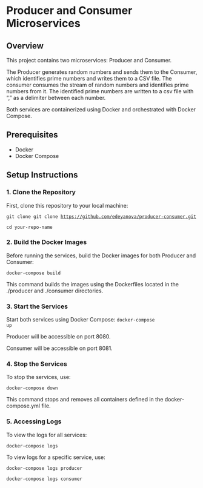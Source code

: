 # Producer and Consumer Microservices

## Overview

This project contains two microservices: Producer and Consumer. 

The Producer generates random numbers and sends them to the Consumer, which identifies prime numbers and writes them to a CSV file. 
The consumer consumes the stream of random numbers and identifies prime numbers from it.
The identified prime numbers are written to a csv file with “,” as a delimiter between each number.

Both services are containerized using Docker and orchestrated with Docker Compose.

## Prerequisites

- Docker
- Docker Compose

## Setup Instructions

### 1. Clone the Repository

First, clone this repository to your local machine:

<code>git clone git clone https://github.com/edeyanova/producer-consumer.git</code>

<code>cd your-repo-name</code>

### 2. Build the Docker Images
Before running the services, build the Docker images for both Producer and Consumer:

<code>docker-compose build</code>

This command builds the images using the Dockerfiles located in the ./producer and ./consumer directories.

### 3. Start the Services
Start both services using Docker Compose:
<code>docker-compose up</code>

Producer will be accessible on port 8080.

Consumer will be accessible on port 8081.

### 4. Stop the Services
To stop the services, use:

<code>docker-compose down</code>

This command stops and removes all containers defined in the docker-compose.yml file.

### 5. Accessing Logs
To view the logs for all services:

<code>docker-compose logs</code>

To view logs for a specific service, use:

<code>docker-compose logs producer</code>

<code>docker-compose logs consumer</code>
